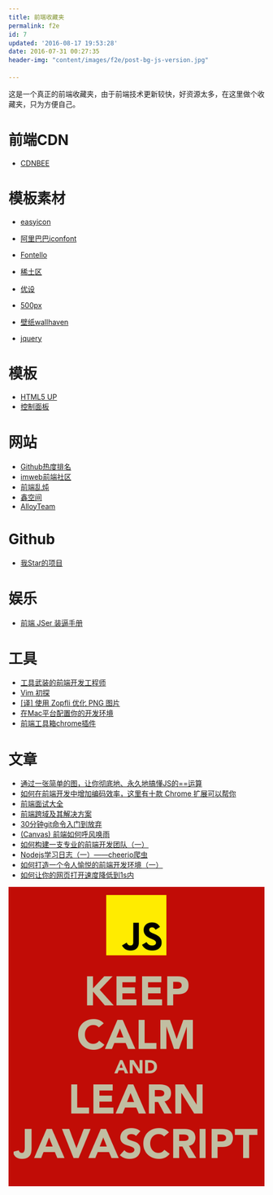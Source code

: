 ```yaml
---
title: 前端收藏夹
permalink: f2e
id: 7
updated: '2016-08-17 19:53:28'
date: 2016-07-31 00:27:35
header-img: "content/images/f2e/post-bg-js-version.jpg"

---
```


这是一个真正的前端收藏夹，由于前端技术更新较快，好资源太多，在这里做个收藏夹，只为方便自己。

# 前端CDN
* [CDNBEE](https://cdnbee.com/)

# 模板素材
* [easyicon](http://www.easyicon.net/)
* [阿里巴巴iconfont](http://iconfont.cn/)
* [Fontello](http://fontello.com/)


* [稀土区](https://xituqu.com/)
* [优设](http://www.uisdc.com/)
* [500px](https://marketplace.500px.com/)
* [壁纸wallhaven](https://alpha.wallhaven.cc/)
* [jquery](http://www.htmleaf.com/)

# 模板
* [HTML5 UP](https://html5up.net/)
* [控制面板](https://www.awesomes.cn/subject/admins)

# 网站
* [Github热度排名](https://www.awesomes.cn/)
* [imweb前端社区](http://imweb.io/)
* [前端乱炖](http://www.html-js.com/)
* [鑫空间](http://www.zhangxinxu.com/wordpress/)
* [AlloyTeam](http://www.alloyteam.com/)

# Github
* [我Star的项目](https://github.com/yfgeek?tab=stars)

# 娱乐
* [前端 JSer 装逼手册](https://segmentfault.com/a/1190000005987011)

# 工具
* [工具武装的前端开发工程师](https://github.com/jaywcjlove/awesome-mac)
* [Vim 初探](http://imweb.io/topic/579deaee93d9938132cc8d88)
* [[译] 使用 Zopfli 优化 PNG 图片](https://github.com/xitu/gold-miner/blob/master/TODO/using-zopfli-to-optimize-png-images.md)
* [在Mac平台配置你的开发环境](http://mp.weixin.qq.com/s?__biz=MzI3MDE0MzAzMw==&mid=2652201857&idx=1&sn=803e04a8304c127aaa0bb7770f8add1d&scene=0#wechat_redirect)
* [前端工具箱chrome插件](https://github.com/Pearyman/chrome_plugin)


# 文章
* [通过一张简单的图，让你彻底地、永久地搞懂JS的\=\=运算](https://zhuanlan.zhihu.com/p/21650547)
* [如何在前端开发中增加编码效率，这里有十款 Chrome 扩展可以帮你](https://zhuanlan.zhihu.com/p/21490434)
* [前端面试大全](https://segmentfault.com/a/1190000005947094)
* [前端跨域及其解决方案](http://tech.jandou.com/cross-domain.html)
* [30分钟git命令入门到放弃](http://www.w3ctrain.com/2016/06/26/learn-git-in-30-minutes/)
* [(Canvas) 前端如何呼风唤雨](http://imweb.io/topic/55e32fd5771670e207a16bb9)
* [如何构建一支专业的前端开发团队（一）
](https://zhuanlan.zhihu.com/p/21779628?hmsr=toutiao.io&utm_medium=toutiao.io&utm_source=toutiao.io)
* [Nodejs学习日志（一）——cheerio爬虫](http://molunerfinn.com/nodejs-1/)
* [如何打造一个令人愉悦的前端开发环境（一）](https://segmentfault.com/a/1190000006157372)
* [如何让你的网页打开速度降低到1s内](http://www.jianshu.com/p/d857c3ff78d6)

![](/content/images/f2e/keep-calm-and-learn-javascript.png)
